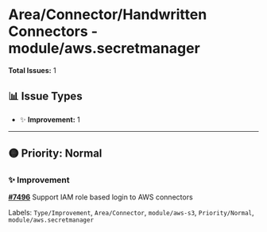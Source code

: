 # Area/Connector/Handwritten Connectors - module/aws.secretmanager

**Total Issues:** 1

## 📊 Issue Types

- ✨ **Improvement:** 1

---

## 🟡 Priority: Normal

### ✨ Improvement

**[#7496](https://github.com/ballerina-platform/ballerina-library/issues/7496)** Support IAM role based login to AWS connectors

Labels: `Type/Improvement`, `Area/Connector`, `module/aws-s3`, `Priority/Normal`, `module/aws.secretmanager`

